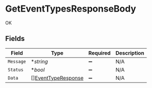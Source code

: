 # GetEventTypesResponseBody

OK


## Fields

| Field                                         | Type                                          | Required                                      | Description                                   |
| --------------------------------------------- | --------------------------------------------- | --------------------------------------------- | --------------------------------------------- |
| `Message`                                     | **string*                                     | :heavy_minus_sign:                            | N/A                                           |
| `Status`                                      | **bool*                                       | :heavy_minus_sign:                            | N/A                                           |
| `Data`                                        | [][EventTypeResponse](./eventtyperesponse.md) | :heavy_minus_sign:                            | N/A                                           |